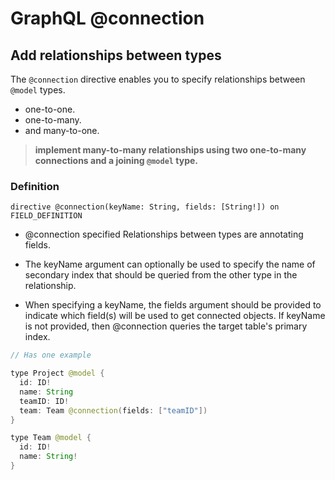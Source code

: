 # GraphQL @connection

## Add relationships between types

The `@connection` directive enables you to specify relationships between `@model` types.

- one-to-one.
- one-to-many.
- and many-to-one.

> **implement many-to-many relationships using two one-to-many connections and a joining `@model` type.**

### Definition

`directive @connection(keyName: String, fields: [String!]) on FIELD_DEFINITION`

- @connection specified Relationships between types are annotating fields.

- The keyName argument can optionally be used to specify the name of secondary index that should be queried from the other type in the relationship.

- When specifying a keyName, the fields argument should be provided to indicate which field(s) will be used to get connected objects. If keyName is not provided, then @connection queries the target table's primary index.

```java
// Has one example

type Project @model {
  id: ID!
  name: String
  teamID: ID!
  team: Team @connection(fields: ["teamID"])
}

type Team @model {
  id: ID!
  name: String!
}
```